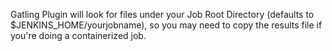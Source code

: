 Gatling Plugin will look for files under your Job Root Directory (defaults to $JENKINS_HOME/yourjobname), so you may need to copy the results file if you're doing a containerized job.

